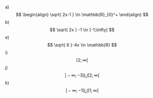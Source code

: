 a)
$$
\begin{align}
\sqrt{ 2x-1 } \in \mathbb{R}_{0}^+
\end{align}
$$
b)
$$
\sqrt{ 2x } -1 \in [-1;\infty[
$$
e)
$$
\sqrt{ 6 }-4x \in \mathbb{R}
$$
i)
$$
[2;\infty[
$$
j)
$$
]-\infty;-3] \bigcup [2;\infty[
$$
k)
$$
]-\infty;-1] \bigcup [1;\infty[
$$